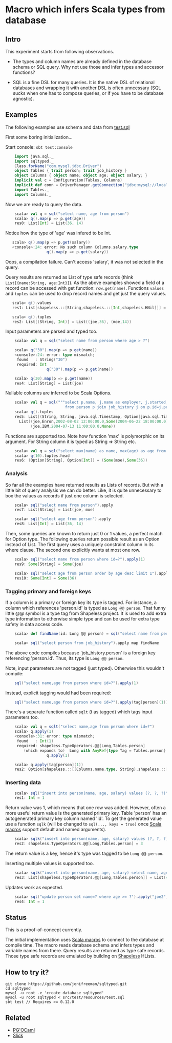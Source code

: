 Macro which infers Scala types from database
============================================

Intro
-----

This experiment starts from following observations.

* The types and column names are already defined in the database schema or SQL query. Why not use those and infer types and accessor functions?

* SQL is a fine DSL for many queries. It is the native DSL of relational databases and wrapping it with another DSL is often unncessary (SQL sucks when one has to compose queries, or if you have to be database agnostic).

Examples
--------

The following examples use schema and data from [test.sql](https://github.com/jonifreeman/sqltyped/blob/master/src/test/resources/test.sql)

First some boring initialization... 

Start console: ```sbt test:console```

```scala
    import java.sql._
    import sqltyped._
    Class.forName("com.mysql.jdbc.Driver")
    object Tables { trait person; trait job_history }
    object Columns { object name; object age; object salary; }
    implicit val c = Configuration(Tables, Columns)
    implicit def conn = DriverManager.getConnection("jdbc:mysql://localhost:3306/sqltyped", "root", "")
    import Tables._
    import Columns._
```

Now we are ready to query the data.

```scala
    scala> val q = sql("select name, age from person")
    scala> q().map(p => p.get(age))
    res0: List[Int] = List(36, 14)
```

Notice how the type of 'age' was infered to be Int.

```scala
   scala> q().map(p => p.get(salary))
   <console>:24: error: No such column Columns.salary.type
                  q().map(p => p.get(salary))
```

Oops, a compilation failure. Can't access 'salary', it was not selected in the query.

Query results are returned as List of type safe records (think ```List[{name:String, age:Int}]```).
As the above examples showed a field of a record can be accessed with get function: ```row.get(name)```.
Functions ```values``` and ```tuples``` can be used to drop record names and get just the query values.

```scala
   scala> q().values
   res1: List[shapeless.::[String,shapeless.::[Int,shapeless.HNil]]] = List(joe :: 36 :: HNil, moe :: 14 :: HNil)

   scala> q().tuples
   res2: List[(String, Int)] = List((joe,36), (moe,14))
```

Input parameters are parsed and typed too.

```scala
    scala> val q = sql("select name from person where age > ?")

    scala> q("30").map(p => p.get(name))
    <console>:24: error: type mismatch;
     found   : String("30")
     required: Int
                  q("30").map(p => p.get(name))

    scala> q(30).map(p => p.get(name))
    res4: List[String] = List(joe)
```

Nullable columns are inferred to be Scala Options.

```scala
    scala> val q = sql("""select p.name, j.name as employer, j.started, j.resigned 
                          from person p join job_history j on p.id=j.person order by employer""")
    scala> q().tuples
    res5: List[(String, String, java.sql.Timestamp, Option[java.sql.Timestamp])] = 
      List((joe,Enron,2002-08-02 12:00:00.0,Some(2004-06-22 18:00:00.0)), 
           (joe,IBM,2004-07-13 11:00:00.0,None))
```

Functions are supported too. Note how function 'max' is polymorphic on its argument. For String
column it is typed as String => String etc.

```scala
    scala> val q = sql("select max(name) as name, max(age) as age from person where age > ?")
    scala> q(10).tuples.head
    res6: (Option[String], Option[Int]) = (Some(moe),Some(36))
```

### Analysis ###

So far all the examples have returned results as Lists of records. But with a little bit of query
analysis we can do better. Like, it is quite unnecessary to box the values as records if just one 
column is selected.

```scala
    scala> sql("select name from person").apply
    res7: List[String] = List(joe, moe)

    scala> sql("select age from person").apply
    res8: List[Int] = List(36, 14)
```

Then, some queries are known to return just 0 or 1 values, a perfect match for Option type. 
The following queries return possible result as an Option instead of List. The first query uses 
a uniquely constraint column in its where clause. The second one explicitly wants at most one row.

```scala
    scala> sql("select name from person where id=?").apply(1)
    res9: Some[String] = Some(joe)

    scala> sql("select age from person order by age desc limit 1").apply
    res10: Some[Int] = Some(36)
```

### Tagging primary and foreign keys ###

If a column is a primary or foreign key its type is tagged. For instance, a column which
references 'person.id' is typed as ```Long @@ person```. That funny little @@ symbol is a type tag
from Shapeless project. It is used to add extra type information to otherwise simple type and
can be used for extra type safety in data access code.

```scala
    scala> def findName(id: Long @@ person) = sql("select name from person where id=?").apply(id)

    scala> sql("select person from job_history").apply map findName
```

The above code compiles because 'job_history.person' is a foreign key referencing 'person.id'.
Thus, its type is ```Long @@ person```.

Note, input parameters are not tagged (just typed). Otherwise this wouldn't compile:

```scala
    sql("select name,age from person where id=?").apply(1)
```

Instead, explicit tagging would had been required:

```scala
    sql("select name,age from person where id=?").apply(tag[person](1))
```

There's a separate function called ```sqlt``` (t as tagged) which tags input parameters too.

```scala
    scala> val q = sqlt("select name,age from person where id=?")
    scala> q.apply(1)
    <console>:31: error: type mismatch;
     found   : Int(1)
     required: shapeless.TypeOperators.@@[Long,Tables.person]
        (which expands to)  Long with AnyRef{type Tag = Tables.person}
                  q.apply(1)

    scala> q.apply(tag[person](1))
    res2: Option[shapeless.::[(Columns.name.type, String),shapeless.::[(Columns.age.type, Int),shapeless.HNil]]] = Some((Columns$name$@d6d0dbe,joe) :: (Columns$age$@72a13bd4,36) :: HNil)
```

### Inserting data ###

```scala
    scala> sql("insert into person(name, age, salary) values (?, ?, ?)").apply("bill", 45, 30000)
    res1: Int = 1
```

Return value was 1, which means that one row was added. However, often a more useful return value 
is the generated primary key. Table 'person' has an autogenerated primary key column named 'id'. To get
the generated value use a function ```sqlk``` (will be changed to ```sql(..., keys = true)``` once 
[Scala macros](https://issues.scala-lang.org/browse/SI-5920) support default and named arguments).

```scala
    scala> sqlk("insert into person(name, age, salary) values (?, ?, ?)").apply("jill", 45, 30000)
    res2: shapeless.TypeOperators.@@[Long,Tables.person] = 3
```

The return value is a key, hence it's type was tagged to be ```Long @@ person```.

Inserting multiple values is supported too.

```scala
    scala> sqlk("insert into person(name, age, salary) select name, age, salary from person").apply
    res3: List[shapeless.TypeOperators.@@[Long,Tables.person]] = List(4, 5, 6)
```

Updates work as expected.

```scala
    scala> sql("update person set name=? where age >= ?").apply("joe2", 30)
    res4: Int = 1
```


Status
------

This is a proof-of-concept currently.

The initial implementation uses [Scala macros](http://scalamacros.org) to connect to the database 
at compile time. The macro reads database schema and infers types and variable names from there. Query
results are returned as type safe records. Those type safe records are emulated by building on
[Shapeless](https://github.com/milessabin/shapeless) HLists.

How to try it?
--------------

    git clone https://github.com/jonifreeman/sqltyped.git
    cd sqltyped
    mysql -u root -e 'create database sqltyped'
    mysql -u root sqltyped < src/test/resources/test.sql
    sbt test // Requires >= 0.12.0 

Related
-------

* [PG'OCaml](http://pgocaml.forge.ocamlcore.org)
* [Slick](http://slick.typesafe.com)

